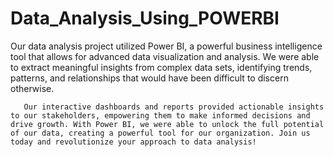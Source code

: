 # Data_Analysis_Using_POWERBI

   
   Our data analysis project utilized Power BI, a powerful business intelligence tool that allows for advanced data visualization and analysis. 
    We were able to extract meaningful insights from complex data sets, identifying trends, patterns, and relationships that would have been difficult to discern otherwise. 
      
       Our interactive dashboards and reports provided actionable insights to our stakeholders, empowering them to make informed decisions and drive growth. With Power BI, we were able to unlock the full potential of our data, creating a powerful tool for our organization. Join us today and revolutionize your approach to data analysis!
